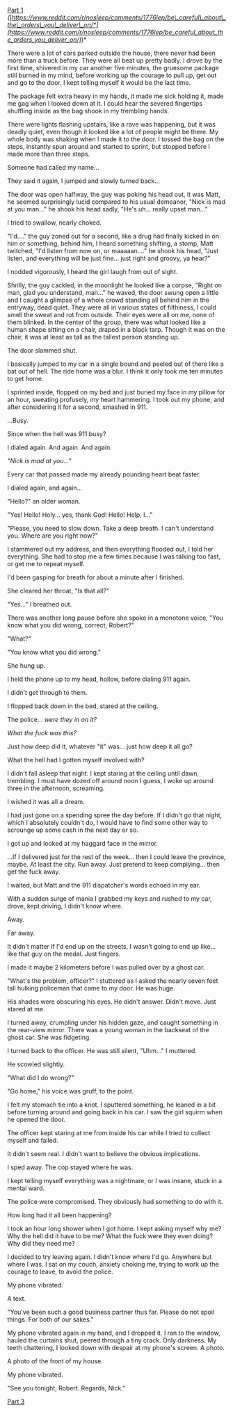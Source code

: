[Part 1](https://www.reddit.com/r/nosleep/comments/1776lep/be_careful_about_the_orders_you_deliver_on/) *(*[*https://www.reddit.com/r/nosleep/comments/1776lep/be\_careful\_about\_the\_orders\_you\_deliver\_on/*](https://www.reddit.com/r/nosleep/comments/1776lep/be_careful_about_the_orders_you_deliver_on/)*)*

There were a lot of cars parked outside the house, there never had been more than a truck before. They were all beat up pretty badly. I drove by the first time, shivered in my car another five minutes, the gruesome package still burned in my mind, before working up the courage to pull up, get out and go to the door. I kept telling myself it would be the last time.

The package felt extra heavy in my hands, it made me sick holding it, made me gag when I looked down at it. I could hear the severed fingertips shuffling inside as the bag shook in my trembling hands.

There were lights flashing upstairs, like a rave was happening, but it was deadly quiet, even though it looked like a lot of people might be there. My whole body was shaking when I made it to the door. I tossed the bag on the steps, instantly spun around and started to sprint, but stopped before I made more than three steps.

Someone had called my name...

They said it again, I jumped and slowly turned back...

The door was open halfway, the guy was poking his head out, it was Matt, he seemed surprisingly lucid compared to his usual demeanor, "Nick is mad at you man..." he shook his head sadly, "He's uh... really upset man..."

I tried to swallow, nearly choked.

"I'd...." the guy zoned out for a second, like a drug had finally kicked in on him or something, behind him, I heard something shifting, a stomp, Matt twitched, "I'd listen from now on, or maaaaan...." he shook his head, "Just listen, and everything will be just fine... just right and groovy, ya hear?"

I nodded vigorously, I heard the girl laugh from out of sight.

Shrilly, the guy cackled, in the moonlight he looked like a corpse, "Right on man, glad you understand, man..." he waved, the door swung open a little and I caught a glimpse of a whole crowd standing all behind him in the entryway, dead quiet. They were all in various states of filthiness, I could smell the sweat and rot from outside. Their eyes were all on me, none of them blinked. In the center of the group, there was what looked like a human shape sitting on a chair, draped in a black tarp. Though it was on the chair, it was at least as tall as the tallest person standing up.

The door slammed shut.

I basically jumped to my car in a single bound and peeled out of there like a bat out of hell. The ride home was a blur. I think it only took me ten minutes to get home.

I sprinted inside, flopped on my bed and just buried my face in my pillow for an hour, sweating profusely, my heart hammering. I took out my phone, and after considering it for a second, smashed in 911.

...Busy.

Since when the hell was 911 busy?

I dialed again. And again. And again.

*"Nick is mad at you..."*

Every car that passed made my already pounding heart beat faster.

I dialed again, and again...

"Hello?" an older woman.

"Yes! Hello! Holy... yes, thank God! Hello! Help, I..."

"Please, you need to slow down. Take a deep breath. I can't understand you. Where are you right now?"

I stammered out my address, and then everything flooded out, I told her everything. She had to stop me a few times because I was talking too fast, or get me to repeat myself.

I'd been gasping for breath for about a minute after I finished.

She cleared her throat, "Is that all?"

"Yes..." I breathed out.

There was another long pause before she spoke in a monotone voice, "You know what you did wrong, correct, Robert?"

"What?"

"You know what you did wrong."

She hung up.

I held the phone up to my head, hollow, before dialing 911 again.

I didn't get through to them.

I flopped back down in the bed, stared at the ceiling.

The police... *were they in on it?*

*What the fuck was this?*

Just how deep did it, whatever "it" was... just how deep it all go?

What the hell had I gotten myself involved with?

I didn't fall asleep that night. I kept staring at the ceiling until dawn, trembling. I must have dozed off around noon I guess, I woke up around three in the afternoon, screaming.

I wished it was all a dream.

I had just gone on a spending spree the day before. If I didn't go that night, which I absolutely couldn't do, I would have to find some other way to scrounge up some cash in the next day or so.

I got up and looked at my haggard face in the mirror.

...If I delivered just for the rest of the week... then I could leave the province, maybe. At least the city. Run away. Just pretend to keep complying... then get the fuck away.

I waited, but Matt and the 911 dispatcher's words echoed in my ear.

With a sudden surge of mania I grabbed my keys and rushed to my car, drove, kept driving, I didn't know where.

Away.

Far away.

It didn't matter if I'd end up on the streets, I wasn't going to end up like... like that guy on the medal. Just fingers.

I made it maybe 2 kilometers before I was pulled over by a ghost car.

"What's the problem, officer?" I stuttered as I asked the nearly seven feet tall hulking policeman that came to my door. He was huge.

His shades were obscuring his eyes. He didn't answer. Didn't move. Just stared at me.

I turned away, crumpling under his hidden gaze, and caught something in the rear-view mirror. There was a young woman in the backseat of the ghost car. She was fidgeting.

I turned back to the officer. He was still silent, "Uhm..." I muttered.

He scowled slightly.

"What did I do wrong?"

"Go home," his voice was gruff, to the point.

I felt my stomach tie into a knot. I sputtered something, he leaned in a bit before turning around and going back in his car. I saw the girl squirm when he opened the door.

The officer kept staring at me from inside his car while I tried to collect myself and failed.

It didn't seem real. I didn't want to believe the obvious implications.

I sped away. The cop stayed where he was.

I kept telling myself everything was a nightmare, or I was insane, stuck in a mental ward.

The police were compromised. They obviously had something to do with it.

How long had it all been happening?

I took an hour long shower when I got home. I kept asking myself why me? Why the hell did it have to be me? What the fuck were they even doing? Why did they need me?

I decided to try leaving again. I didn't know where I'd go. Anywhere but where I was. I sat on my couch, anxiety choking me, trying to work up the courage to leave, to avoid the police.

My phone vibrated.

A text.

"You've been such a good business partner thus far. Please do not spoil things. For both of our sakes."

My phone vibrated again in my hand, and I dropped it. I ran to the window, hauled the curtains shut, peered through a tiny crack. Only darkness. My teeth chattering, I looked down with despair at my phone's screen. A photo.

A photo of the front of my house.

My phone vibrated.

"See you tonight, Robert. Regards, Nick."

[Part 3](https://www.reddit.com/r/nosleep/comments/17b5hmz/be_careful_about_which_orders_you_take_on/)

&#x200B;